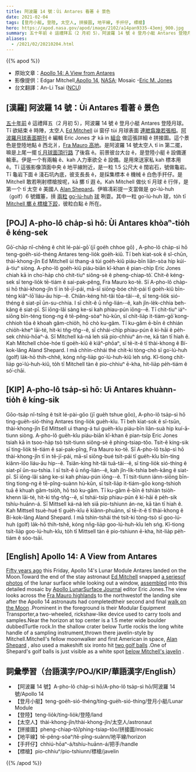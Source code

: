 ```yaml
---
title: 阿波羅 14 號：Ùi Antares 看著 ê 景色
date: 2021-02-04
tags: [登月小艇, 登陸, 太空人, 拼接圖, 地平線, 手扞仔, 標槍]
hero: https://apod.nasa.gov/apod/image/2102/a14pan9335-43emj_900.jpg
summary: 五十年前 ê 這禮拜五（2 月初 5），阿波羅 14 號 ê 登月小艇 Antares 登陸月球。
aliases:
  - /2021/02/20210204.html
---
```


{{% apod %}}

- 原始文章：[Apollo 14: A View from Antares](https://apod.nasa.gov/apod/ap210204.html)
- 影像提供：Edgar Mitchell,[Apollo 14](https://www.hq.nasa.gov/office/pao/History/alsj/a14/a14.crew.html), [NASA](https://www.nasa.gov/); Mosaic -[Eric M. Jones](https://www.hq.nasa.gov/alsj/)
- 台文翻譯：An-Li Tsai ([NCU](https://www.astro.ncu.edu.tw))

## [漢羅] 阿波羅 14 號：Ùi Antares 看著 ê 景色

[五十年前](https://www.nasa.gov/centers/marshall/history/index.html) ê 這禮拜五（2 月初 5），阿波羅 14 號 ê 登月小艇 Antares 登陸月球。Tī 欲結束 ê 時陣，太空人 [Ed Mitchell](http://history.nasa.gov/alsj/a14/A14Mitchell-FlownSuit.html) ùi 窗仔 tùi 月球表面 [連紲翕幾若張相](http://history.nasa.gov/alsj/a14/images14.html#9335)。[阿波羅月球表面期刊](https://www.hq.nasa.gov/alsj/) ê 編輯 Eric Jones 才 kā in [組合](http://history.nasa.gov/alsj/a14/images14.html#Pans) 做這張詳細 ê 拼接圖。這个景色是登陸地點 ê 西北爿，[Fra Mauro 高地](https://en.wikipedia.org/wiki/Apollo_14)。是阿波羅 14 號太空人 tī in 第二擺，嘛是上尾一擺 [tī 月球面頂行路](http://history.nasa.gov/alsj/a14/a14.clsout2.html) 了後翕 ê。前景彼台大台 ê，是登陸小艇 ê 設備運輸車。伊是一个有兩輪 ê、kah 人力車欲仝 ê 設備。是用來送家私 kah 標本用 ê。Tī 這張影像頂面中央 ê 地平線附近，是一粒 1.5 公尺大 ê 闊岩石，號做龜岩。Tī 龜岩下面 ê 淺石坑內底，彼支長長 ê，是採集標本 ê 機械 ê 白色手扞仔。是 Mitchell 敢若咧射標槍按呢，kā 擲 tī 遐 ê。Kah Mitchell 做伙 tī 月球 ê 行伴，是第一个 tī 太空 ê 美國人 [Alan Shepard](https://apod.nasa.gov/apod/ap010505.html)。伊嘛凊彩提一支當做是 go͘-lú-huh（golf）6 號鐵箠，摃 [兩粒](http://history.nasa.gov/alsj/a14/a14.clsout2.html#1350811) [go͘-lú-huh](http://history.nasa.gov/alsj/a14/a14.clsout2.html#1350811) [球](http://history.nasa.gov/alsj/a14/a14.clsout2.html#1350811) 咧耍。其中一粒 go͘-lú-huh 球，to̍h tī [Mitchell 擲 ê 標槍下跤](http://history.nasa.gov/alsj/a14/a14det9337.jpg)，彼粒白點 ê 所在。

## [POJ] A-pho-lô cha̍p-sì hō: Ùi Antares khòaⁿ-tio̍h ê kéng-sek

Gō͘-cha̍p nî-chêng ê chit lé-pài-gō͘  (jī goe̍h chhoe gō͘)  , A-pho-lô cha̍p-sì hō teng-goe̍h-sió-théng Antares teng-lio̍k goe̍h-kiû. Tī beh kiat-sok ê sî-chūn, thài-khong-jîn Ed Mitchell ùi thang-á tùi goe̍h-kiû piáu-bīn liân-sòa hip kúi-ā-tiuⁿ siòng. A-pho-lô goe̍h-kiû piáu-biān kî-khan ê pian-chi̍p Eric Jones chiah kā in cho͘-ha̍p chò chit-tiuⁿ siông-sè ê pheng-chiap-tô͘. Chit-ê kéng-sek sī teng-lio̍k tē-tiám ê sai-pak-pêng, Fra Mauro ko-tē. Sī A-pho-lô cha̍p-sì hō thài-khong-jîn tī in tē-jī-pái, mā-sī siōng-bóe chi̍t-pái tī goe̍h-kiû bīn-téng kiâⁿ-lō͘ liáu-āu hip--ê. Chiân-kéng hit-tâi tōa-tâi--ê, sī teng-lio̍k sió-théng ê siat-pī ūn-su-chhia. I sī chi̍t-ê ū nn̄g-lián--ê, kah jîn-le̍k-chhia beh-kâng ê siat-pī. Sī iōng-lâi sàng ke-si kah phiau-pún iōng--ê. Tī chit-tiuⁿ iáⁿ-siōng bīn-téng tiong-ng ê tē-pêng-sòaⁿ hù-kūn, sī chi̍t-lia̍p it-tiám-gō͘ kong-chhioh tōa ê khoah gâm-chio̍h, hō chò ku-gâm. Tī ku-gâm ē-bīn ê chhián chio̍h-kheⁿ lāi-té, hit-ki tn̂g-tn̂g--ê, sī chhái-chi̍p phiau-pún ê ki-hāi ê pe̍h-sek chhiú-hōaⁿ-á. Sī Mitchell ká-ná leh siā pio-chhiuⁿ án-ne, kā tàn tī hiah ê. Kah Mitchell chòe-hóe tī goe̍h-kiû ê kiâⁿ-phōaⁿ, sī tē-it-ê tī thài-khong ê Bí-kok-lâng Aland Shepard. I mā chhìn-chhái thé chi̍t-ki tòng-chò sī go͘-lú-huh  (golf)  la̍k-hō thih-chhê, kóng nn̄g-lia̍p go͘-lú-huh-kiû leh sńg. Kî-tiong chi̍t-lia̍p go͘-lú-huh-kiû, to̍h tī Mitchell tàn ê pio-chhiuⁿ ē-kha, hit-lia̍p pe̍h-tiám ê só͘-chāi.

## [KIP] A-pho-lô tsa̍p-sì hō: Uì Antares khuànn-tio̍h ê kíng-sik

Gōo-tsa̍p nî-tsîng ê tsit lé-pài-gōo (jī gue̍h tshue gōo), A-pho-lô tsa̍p-sì hō ting-gue̍h-sió-thíng Antares ting-lio̍k gue̍h-kîu. Tī beh kiat-sok ê sî-tsūn, thài-khong-jîn Ed Mittsell uì thang-á tuì gue̍h-kîu piáu-bīn liân-suà hip kuí-ā-tiunn siòng. A-pho-lô gue̍h-kîu piáu-biān kî-khan ê pian-tsi̍p Eric Jones tsiah kā in tsoo-ha̍p tsò tsit-tiunn siông-sè ê phing-tsiap-tôo. Tsit-ê kíng-sik sī ting-lio̍k tē-tiám ê sai-pak-pîng, Fra Mauro ko-tē. Sī A-pho-lô tsa̍p-sì hō thài-khong-jîn tī in tē-jī-pái, mā-sī siōng-bué tsi̍t-pái tī gue̍h-kîu bīn-tíng kiânn-lōo liáu-āu hip--ê. Tsiân-kíng hit-tâi tuā-tâi--ê, sī ting-lio̍k sió-thíng ê siat-pī ūn-su-tshia. I sī tsi̍t-ê ū nn̄g-lián--ê, kah jîn-li̍k-tshia beh-kâng ê siat-pī. Sī iōng-lâi sàng ke-si kah phiau-pún iōng--ê. Tī tsit-tiunn iánn-siōng bīn-tíng tiong-ng ê tē-pîng-suànn hù-kūn, sī tsi̍t-lia̍p it-tiám-gōo kong-tshioh tuā ê khuah gâm-tsio̍h, hō tsò ku-gâm. Tī ku-gâm ē-bīn ê tshián tsio̍h-khenn lāi-té, hit-ki tn̂g-tn̂g--ê, sī tshái-tsi̍p phiau-pún ê ki-hāi ê pe̍h-sik tshíu-huānn-á. Sī Mittsell ká-ná leh siā pio-tshiunn án-ne, kā tàn tī hiah ê. Kah Mittsell tsuè-hué tī gue̍h-kîu ê kiânn-phuānn, sī tē-it-ê tī thài-khong ê Bí-kok-lâng Aland Shepard. I mā tshìn-tshái thé tsi̍t-ki tòng-tsò sī goo-lú-huh (golf) la̍k-hō thih-tshê, kóng nn̄g-lia̍p goo-lú-huh-kîu leh sńg. Kî-tiong tsi̍t-lia̍p goo-lú-huh-kîu, to̍h tī Mittsell tàn ê pio-tshiunn ē-kha, hit-lia̍p pe̍h-tiám ê sóo-tsāi.

## [English] Apollo 14: A View from Antares 

[Fifty years ago](https://www.nasa.gov/centers/marshall/history/index.html) this Friday, Apollo 14's Lunar Module Antares landed on the Moon.Toward the end of the stay astronaut [Ed Mitchell](http://history.nasa.gov/alsj/a14/A14Mitchell-FlownSuit.html) snapped [a seriesof photos](http://history.nasa.gov/alsj/a14/images14.html#9335) of the lunar surface while looking out a window, [assembled](http://history.nasa.gov/alsj/a14/images14.html#Pans) into this detailed mosaic by [Apollo LunarSurface Journal](https://www.hq.nasa.gov/alsj/) editor Eric Jones.The view looks across the [Fra Mauro highlands](https://en.wikipedia.org/wiki/Apollo_14) to the northwestof the landing site after the Apollo 14 astronauts had completedtheir second and final [walk on the Moon](http://history.nasa.gov/alsj/a14/a14.clsout2.html) .Prominent in the foreground is their Modular Equipment Transporter,a two-wheeled, rickshaw-like device used to carry tools and samples.Near the horizon at top center is a 1.5 meter wide boulder dubbedTurtle rock.In the shallow crater below Turtle rockis the long white handle of a sampling instrument,thrown there javelin-style by Mitchell.Mitchell's fellow moonwalker and first American in space, [Alan Shepard](https://apod.nasa.gov/apod/fap/ap010505.html) , also used a makeshift six ironto hit [two golf balls](http://history.nasa.gov/alsj/a14/a14.clsout2.html#1350811) .One of Shepard's golf balls is just visible as a white spot [below Mitchell's javelin](http://history.nasa.gov/alsj/a14/a14det9337.jpg) .

## 詞彙學習（台語漢字/POJ/KIP/華語漢字/English）

- 【阿波羅 14 號】A-pho-lô cha̍p-sì hō/A-pho-lô tsa̍p-sì hō/阿波羅 14 號/Apollo 14
- 【登月小艇】teng-goe̍h-sió-théng/ting-gue̍h-sió-thíng/登月小艇/Lunar Module
- 【登陸】teng-lio̍k/ting-lio̍k/登陸/land
- 【太空人】thài-khong-jîn/thài-khong-jîn/太空人/astronaut
- 【拼接圖】pheng-chiap-tô͘/phing-tsiap-tôo/拼接圖/mosaic
- 【地平線】tē-pêng-sòaⁿ/tē-pîng-suànn/地平線/horizon
- 【手扞仔】chhiú-hōaⁿ-á/tshíu-huānn-á/把手/handle
- 【標槍】pio-chhiuⁿ/pio-tshiunn/標槍/javelin

{{% /apod %}}
